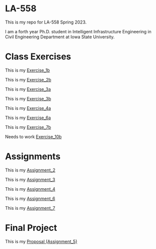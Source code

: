 # LA-558
This is my repo for LA-558 Spring 2023. 

I am a forth year Ph.D. student in Intelligent Infrastructure Engineering in Civil Engineering Department at Iowa State University.

# Class Exercises

This is my [Exercise_1b](ex1b/ex1b.md)

This is my [Exercise_2b](Exercises_/ex2b.md)

This is my [Exercise_3a](Exercises_/ex3a.md)

This is my [Exercise_3b](Exercises_/ex3b.md)

This is my [Exercise_4a](Exercises_/ex4a.md)

This is my [Exercise_6a](Exercises_/ex6a.md)

This is my [Exercise_7b](Exercises_/ex7b.md)

Needs to work [Exercise_10b](Exercises_/.md)

# Assignments

This is my [Assignment_2](Exercises_/assignment2.md)

This is my [Assignment_3](Exercises_/index.md)

This is my [Assignment_4](Exercises_/index4.md)

This is my [Assignment_6](Exercises_/Assignment6.md)

This is my [Assignment_7](Exercises_/Assignment7.md)


# Final Project
This is my [Proposal (Assignment_5)](https://github.com/farzanehf/LA-558/tree/main/Exercises_/Final_Project.md)
